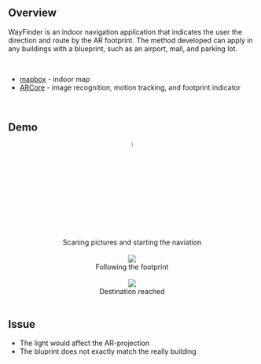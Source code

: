 ## Overview
WayFinder is an indoor navigation application that indicates the user the direction and route by the AR footprint. The method developed can apply in any buildings with a blueprint, such as an airport, mall, and parking lot.

<br>

* [mapbox](https://docs.mapbox.com/android/maps/examples/) - indoor map
* [ARCore](https://developers.google.com/ar/develop/java/augmented-images) - image recognition, motion tracking, and footprint indicator

<br>

## Demo
<p align="center">
<img src="/.meta/demo1.gif" width="5%" height="5%"><br>
Scaning pictures and starting the naviation<br><br>
<img src="/.meta/demo2.gif"><br>
Following the footprint<br><br>
<img src="/.meta/demo3.gif"><br>
Destination reached<br><br>
</p>

## Issue
* The light would affect the AR-projection
* The bluprint does not exactly match the really building
